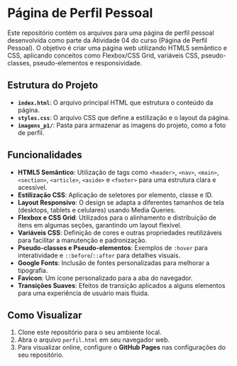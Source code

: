 # Página de Perfil Pessoal
Este repositório contém os arquivos para uma página de perfil pessoal desenvolvida como parte da Atividade 04 do curso (Página de Perfil Pessoal). O objetivo é criar uma página web utilizando HTML5 semântico e CSS, aplicando conceitos como Flexbox/CSS Grid, variáveis CSS, pseudo-classes, pseudo-elementos e responsividade.
## Estrutura do Projeto
*   **`index.html`**: O arquivo principal HTML que estrutura o conteúdo da página.
*   **`styles.css`**: O arquivo CSS que define a estilização e o layout da página.
*   **`imagens_p1/`**: Pasta para armazenar as imagens do projeto, como a foto de perfil.
## Funcionalidades
*   **HTML5 Semântico**: Utilização de tags como `<header>`, `<nav>`, `<main>`, `<section>`, `<article>`, `<aside>` e `<footer>` para uma estrutura clara e acessível.
*   **Estilização CSS**: Aplicação de seletores por elemento, classe e ID.
*   **Layout Responsivo**: O design se adapta a diferentes tamanhos de tela (desktops, tablets e celulares) usando Media Queries.
*   **Flexbox e CSS Grid**: Utilizados para o alinhamento e distribuição de itens em algumas seções, garantindo um layout flexível.
*   **Variáveis CSS**: Definição de cores e outras propriedades reutilizáveis para facilitar a manutenção e padronização.
*   **Pseudo-classes e Pseudo-elementos**: Exemplos de `:hover` para interatividade e `::before`/`::after` para detalhes visuais.
*   **Google Fonts**: Inclusão de fontes personalizadas para melhorar a tipografia.
*   **Favicon**: Um ícone personalizado para a aba do navegador.
*   **Transições Suaves**: Efeitos de transição aplicados a alguns elementos para uma experiência de usuário mais fluida.
## Como Visualizar
1.  Clone este repositório para o seu ambiente local.
2.  Abra o arquivo `perfil.html` em seu navegador web.
3.  Para visualizar online, configure o **GitHub Pages** nas configurações do seu repositório.
